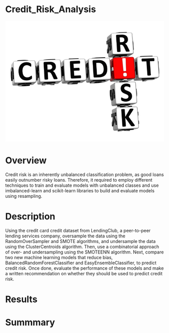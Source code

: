 # Credit_Risk_Analysis

![git-hub](https://github.com/MonaElahi/Credit_Risk_Analysis/blob/397a07df0d83fde31d5a059c77da54cbfa777b2e/CoverImage.jpg)

# Overview

Credit risk is an inherently unbalanced classification problem, as good loans easily outnumber risky loans. Therefore, it required to employ different techniques to train and evaluate models with unbalanced classes and use imbalanced-learn and scikit-learn libraries to build and evaluate models using resampling.

# Description 

Using the credit card credit dataset from LendingClub, a peer-to-peer lending services company, oversample the data using the RandomOverSampler and SMOTE algorithms, and undersample the data using the ClusterCentroids algorithm. Then, use a combinatorial approach of over- and undersampling using the SMOTEENN algorithm. Next, compare two new machine learning models that reduce bias, BalancedRandomForestClassifier and EasyEnsembleClassifier, to predict credit risk. Once done, evaluate the performance of these models and make a written recommendation on whether they should be used to predict credit risk.

# Results

# Summmary
